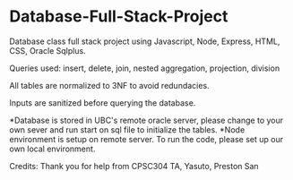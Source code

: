 # Database-Full-Stack-Project

Database class full stack project using Javascript, Node, Express, HTML, CSS, Oracle Sqlplus. 

Queries used: insert, delete, join, nested aggregation, projection, division 

All tables are normalized to 3NF to avoid redundacies. 

Inputs are sanitized before querying the database. 

*Database is stored in UBC's remote oracle server, please change to your own sever and run start on sql file to initialize the tables. 
*Node environment is setup on remote server. To run the code, please set up our own local environment. 

Credits: Thank you for help from CPSC304 TA, Yasuto, Preston San 
